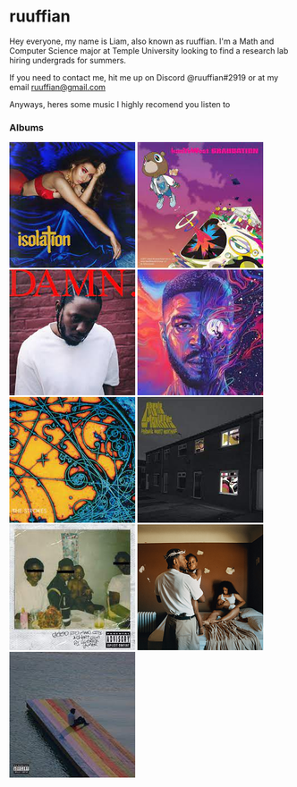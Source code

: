 # ruuffian
Hey everyone, my name is Liam, also known as ruuffian. I'm a Math and Computer Science major at Temple University looking to find a research lab hiring undergrads for summers.

If you need to contact me, hit me up on Discord @ruuffian#2919 or at my email ruuffian@gmail.com

Anyways, heres some music I highly recomend you listen to

### Albums

![Isolation by Kali Uchis](resources/isolation.png)
![Graduation by Kanye](resources/graduation.png)
![DAMN by Kendrick Lamar](resources/kendrick-damn.png)
![Man on the Moon 3 by Kid Cudi](resources/man-on-the-moon-3.png)
![Is This It by The Strokes](resources/is-this-it.png)
![Favourite Worst Nightmare by Arctic Monkeys](resources/favourite-worst-nightmare.png)
![good kid, m.A.A.d city by Kendrick Lamar](resources/good-kid.png)
![Mr. Morale & The Big Stepper by Tyler the Creator](resources/mister-morale.png)
![The Melodic Blue by Baby Keem](resources/the-melodic-blue.png)
